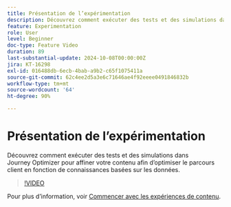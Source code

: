 ```yaml
---
title: Présentation de l’expérimentation
description: Découvrez comment exécuter des tests et des simulations dans Journey Optimizer pour affiner votre contenu afin d’optimiser le parcours du client ou de la cliente en fonction de connaissances basées sur les données.
feature: Experimentation
role: User
level: Beginner
doc-type: Feature Video
duration: 89
last-substantial-update: 2024-10-08T00:00:00Z
jira: KT-16298
exl-id: 016488db-6ecb-4bab-a9b2-c65f1075411a
source-git-commit: 62c4ee2d5a3e6c71646ae4f92eeee0491846832b
workflow-type: tm+mt
source-wordcount: '64'
ht-degree: 90%

---
```


# Présentation de l’expérimentation

Découvrez comment exécuter des tests et des simulations dans Journey Optimizer pour affiner votre contenu afin d’optimiser le parcours client en fonction de connaissances basées sur les données.

>[!VIDEO](https://video.tv.adobe.com/v/3434963/?learn=on)

Pour plus d’information, voir [Commencer avec les expériences de contenu](https://experienceleague.adobe.com/fr/docs/journey-optimizer/using/content-management/content-experiment/get-started-experiment).
